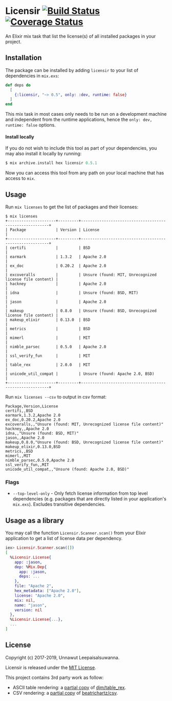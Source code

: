 # Licensir [![Build Status](https://travis-ci.org/unnawut/licensir.svg?branch=master)](https://travis-ci.org/unnawut/licensir) [![Coverage Status](https://coveralls.io/repos/github/unnawut/licensir/badge.svg?branch=master)](https://coveralls.io/github/unnawut/licensir?branch=master)

An Elixir mix task that list the license(s) of all installed packages in your project.

## Installation

The package can be installed by adding `licensir` to your list of dependencies in `mix.exs`:

```elixir
def deps do
  [
    {:licensir, "~> 0.5", only: :dev, runtime: false}
  ]
end
```

This mix task in most cases only needs to be run on a development machine and independent from the runtime applications, hence the `only: dev, runtime: false` options.

#### Install locally

If you do not wish to include this tool as part of your dependencies, you may also install it locally by running:

```elixir
$ mix archive.install hex licensir 0.5.1
```

Now you can access this tool from any path on your local machine that has access to `mix`.

## Usage

Run `mix licenses` to get the list of packages and their licenses:

```shell
$ mix licenses
+---------------------+---------+--------------------------------------------------------+
| Package             | Version | License                                                |
+---------------------+---------+--------------------------------------------------------+
| certifi             |         | BSD                                                    |
| earmark             | 1.3.2   | Apache 2.0                                             |
| ex_doc              | 0.20.2  | Apache 2.0                                             |
| excoveralls         |         | Unsure (found: MIT, Unrecognized license file content) |
| hackney             |         | Apache 2.0                                             |
| idna                |         | Unsure (found: BSD, MIT)                               |
| jason               |         | Apache 2.0                                             |
| makeup              | 0.8.0   | Unsure (found: BSD, Unrecognized license file content) |
| makeup_elixir       | 0.13.0  | BSD                                                    |
| metrics             |         | BSD                                                    |
| mimerl              |         | MIT                                                    |
| nimble_parsec       | 0.5.0   | Apache 2.0                                             |
| ssl_verify_fun      |         | MIT                                                    |
| table_rex           | 2.0.0   | MIT                                                    |
| unicode_util_compat |         | Unsure (found: Apache 2.0, BSD)                        |
+---------------------+---------+--------------------------------------------------------+
```

Run `mix licenses --csv` to output in csv format:

```csv
Package,Version,License
certifi,,BSD
earmark,1.3.2,Apache 2.0
ex_doc,0.20.2,Apache 2.0
excoveralls,,"Unsure (found: MIT, Unrecognized license file content)"
hackney,,Apache 2.0
idna,,"Unsure (found: BSD, MIT)"
jason,,Apache 2.0
makeup,0.8.0,"Unsure (found: BSD, Unrecognized license file content)"
makeup_elixir,0.13.0,BSD
metrics,,BSD
mimerl,,MIT
nimble_parsec,0.5.0,Apache 2.0
ssl_verify_fun,,MIT
unicode_util_compat,,"Unsure (found: Apache 2.0, BSD)"
```

### Flags
* `--top-level-only` - Only fetch license information from top level dependencies (e.g. packages that are directly listed in your application's `mix.exs`). Excludes transitive dependencies.

## Usage as a library

You may call the function `Licensir.Scanner.scan()` from your Elixir application to get a list of license data per dependency.

```elixir
iex> Licensir.Scanner.scan([])
[
  %Licensir.License{
    app: :jason,
    dep: %Mix.Dep{
      app: :jason,
      deps: ...
    },
    file: "Apache 2",
    hex_metadata: ["Apache 2.0"],
    license: "Apache 2.0",
    mix: nil,
    name: "jason",
    version: nil
  },
  %Licensir.License{...},
  ...
]
```

## License

Copyright (c) 2017-2019, Unnawut Leepaisalsuwanna.

Licensir is released under the [MIT License](LICENSE).

This project contains 3rd party work as follow:

- ASCII table rendering: a [partial copy](./lib/table_rex) of [djm/table_rex](https://github.com/djm/table_rex).
- CSV rendering: a [partial copy](./lib/csv) of [beatrichartz/csv](https://github.com/beatrichartz/csv).
